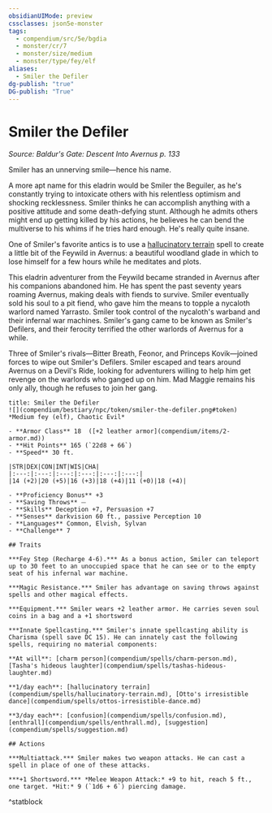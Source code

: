 ```yaml
---
obsidianUIMode: preview
cssclasses: json5e-monster
tags:
  - compendium/src/5e/bgdia
  - monster/cr/7
  - monster/size/medium
  - monster/type/fey/elf
aliases:
  - Smiler the Defiler
dg-publish: "true"
DG-publish: "True"
---
```

# Smiler the Defiler
*Source: Baldur's Gate: Descent Into Avernus p. 133*  

Smiler has an unnerving smile—hence his name.

A more apt name for this eladrin would be Smiler the Beguiler, as he's constantly trying to intoxicate others with his relentless optimism and shocking recklessness. Smiler thinks he can accomplish anything with a positive attitude and some death-defying stunt. Although he admits others might end up getting killed by his actions, he believes he can bend the multiverse to his whims if he tries hard enough. He's really quite insane.

One of Smiler's favorite antics is to use a [hallucinatory terrain](compendium/spells/hallucinatory-terrain.md) spell to create a little bit of the Feywild in Avernus: a beautiful woodland glade in which to lose himself for a few hours while he meditates and plots.

This eladrin adventurer from the Feywild became stranded in Avernus after his companions abandoned him. He has spent the past seventy years roaming Avernus, making deals with fiends to survive. Smiler eventually sold his soul to a pit fiend, who gave him the means to topple a nycaloth warlord named Yarrasto. Smiler took control of the nycaloth's warband and their infernal war machines. Smiler's gang came to be known as Smiler's Defilers, and their ferocity terrified the other warlords of Avernus for a while.

Three of Smiler's rivals—Bitter Breath, Feonor, and Princeps Kovik—joined forces to wipe out Smiler's Defilers. Smiler escaped and tears around Avernus on a Devil's Ride, looking for adventurers willing to help him get revenge on the warlords who ganged up on him. Mad Maggie remains his only ally, though he refuses to join her gang.

```ad-statblock
title: Smiler the Defiler
![](compendium/bestiary/npc/token/smiler-the-defiler.png#token)
*Medium fey (elf), Chaotic Evil*

- **Armor Class** 18  ([+2 leather armor](compendium/items/2-armor.md))
- **Hit Points** 165 (`22d8 + 66`)
- **Speed** 30 ft.

|STR|DEX|CON|INT|WIS|CHA|
|:---:|:---:|:---:|:---:|:---:|:---:|
|14 (+2)|20 (+5)|16 (+3)|18 (+4)|11 (+0)|18 (+4)|

- **Proficiency Bonus** +3
- **Saving Throws** ⏤
- **Skills** Deception +7, Persuasion +7
- **Senses** darkvision 60 ft., passive Perception 10
- **Languages** Common, Elvish, Sylvan
- **Challenge** 7

## Traits

***Fey Step (Recharge 4-6).*** As a bonus action, Smiler can teleport up to 30 feet to an unoccupied space that he can see or to the empty seat of his infernal war machine.

***Magic Resistance.*** Smiler has advantage on saving throws against spells and other magical effects.

***Equipment.*** Smiler wears +2 leather armor. He carries seven soul coins in a bag and a +1 shortsword

***Innate Spellcasting.*** Smiler's innate spellcasting ability is Charisma (spell save DC 15). He can innately cast the following spells, requiring no material components:

**At will**: [charm person](compendium/spells/charm-person.md), [Tasha's hideous laughter](compendium/spells/tashas-hideous-laughter.md)

**1/day each**: [hallucinatory terrain](compendium/spells/hallucinatory-terrain.md), [Otto's irresistible dance](compendium/spells/ottos-irresistible-dance.md)

**3/day each**: [confusion](compendium/spells/confusion.md), [enthrall](compendium/spells/enthrall.md), [suggestion](compendium/spells/suggestion.md)

## Actions

***Multiattack.*** Smiler makes two weapon attacks. He can cast a spell in place of one of these attacks.

***+1 Shortsword.*** *Melee Weapon Attack:* +9 to hit, reach 5 ft., one target. *Hit:* 9 (`1d6 + 6`) piercing damage.
```
^statblock